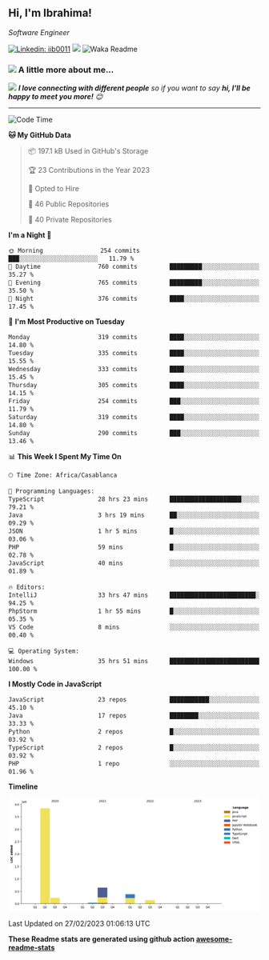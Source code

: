 <h2>Hi, I'm Ibrahima! </h2>
<p><em>Software Engineer 
</em></p>


[![Linkedin: iib0011](https://img.shields.io/badge/-iib0011-blue?style=flat-square&logo=Linkedin&logoColor=white&link=https://www.linkedin.com/in/iib0011/)](https://www.linkedin.com/in/iib0011/)
![](https://visitor-badge.glitch.me/badge?page_id=iib0011)
![Waka Readme](https://github.com/iib0011/iib0011/workflows/Waka%20Readme/badge.svg)


### <img src="https://media.giphy.com/media/VgCDAzcKvsR6OM0uWg/giphy.gif" width="50"> A little more about me...  


<img src="https://media.giphy.com/media/LnQjpWaON8nhr21vNW/giphy.gif" width="60"> <em><b>I love connecting with different people</b> so if you want to say <b>hi, I'll be happy to meet you more!</b> 😊</em>

---
<!--START_SECTION:waka-->
![Code Time](http://img.shields.io/badge/Code%20Time-1%2C873%20hrs%2055%20mins-blue)

**🐱 My GitHub Data** 

> 📦 197.1 kB Used in GitHub's Storage 
 > 
> 🏆 23 Contributions in the Year 2023
 > 
> 💼 Opted to Hire
 > 
> 📜 46 Public Repositories 
 > 
> 🔑 40 Private Repositories 
 > 
**I'm a Night 🦉** 

```text
🌞 Morning                254 commits         ███░░░░░░░░░░░░░░░░░░░░░░   11.79 % 
🌆 Daytime                760 commits         █████████░░░░░░░░░░░░░░░░   35.27 % 
🌃 Evening                765 commits         █████████░░░░░░░░░░░░░░░░   35.50 % 
🌙 Night                  376 commits         ████░░░░░░░░░░░░░░░░░░░░░   17.45 % 
```
📅 **I'm Most Productive on Tuesday** 

```text
Monday                   319 commits         ████░░░░░░░░░░░░░░░░░░░░░   14.80 % 
Tuesday                  335 commits         ████░░░░░░░░░░░░░░░░░░░░░   15.55 % 
Wednesday                333 commits         ████░░░░░░░░░░░░░░░░░░░░░   15.45 % 
Thursday                 305 commits         ████░░░░░░░░░░░░░░░░░░░░░   14.15 % 
Friday                   254 commits         ███░░░░░░░░░░░░░░░░░░░░░░   11.79 % 
Saturday                 319 commits         ████░░░░░░░░░░░░░░░░░░░░░   14.80 % 
Sunday                   290 commits         ███░░░░░░░░░░░░░░░░░░░░░░   13.46 % 
```


📊 **This Week I Spent My Time On** 

```text
🕑︎ Time Zone: Africa/Casablanca

💬 Programming Languages: 
TypeScript               28 hrs 23 mins      ████████████████████░░░░░   79.21 % 
Java                     3 hrs 19 mins       ██░░░░░░░░░░░░░░░░░░░░░░░   09.29 % 
JSON                     1 hr 5 mins         █░░░░░░░░░░░░░░░░░░░░░░░░   03.06 % 
PHP                      59 mins             █░░░░░░░░░░░░░░░░░░░░░░░░   02.78 % 
JavaScript               40 mins             ░░░░░░░░░░░░░░░░░░░░░░░░░   01.89 % 

🔥 Editors: 
IntelliJ                 33 hrs 47 mins      ████████████████████████░   94.25 % 
PhpStorm                 1 hr 55 mins        █░░░░░░░░░░░░░░░░░░░░░░░░   05.35 % 
VS Code                  8 mins              ░░░░░░░░░░░░░░░░░░░░░░░░░   00.40 % 

💻 Operating System: 
Windows                  35 hrs 51 mins      █████████████████████████   100.00 % 
```

**I Mostly Code in JavaScript** 

```text
JavaScript               23 repos            ███████████░░░░░░░░░░░░░░   45.10 % 
Java                     17 repos            ████████░░░░░░░░░░░░░░░░░   33.33 % 
Python                   2 repos             █░░░░░░░░░░░░░░░░░░░░░░░░   03.92 % 
TypeScript               2 repos             █░░░░░░░░░░░░░░░░░░░░░░░░   03.92 % 
PHP                      1 repo              ░░░░░░░░░░░░░░░░░░░░░░░░░   01.96 % 
```



**Timeline**

![Lines of Code chart](https://raw.githubusercontent.com/iib0011/iib0011/master/assets/bar_graph.png)


 Last Updated on 27/02/2023 01:06:13 UTC
<!--END_SECTION:waka-->

**These Readme stats are generated using github action [awesome-readme-stats](https://github.com/iib0011/waka-readme-stats)**
